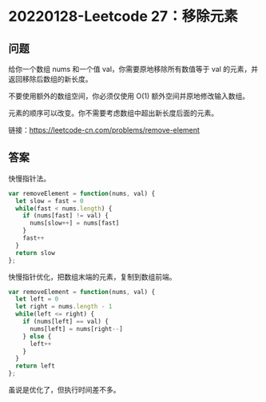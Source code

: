 # 20220128-Leetcode 27：移除元素

## 问题

给你一个数组 nums 和一个值 val，你需要原地移除所有数值等于 val 的元素，并返回移除后数组的新长度。

不要使用额外的数组空间，你必须仅使用 O(1) 额外空间并原地修改输入数组。

元素的顺序可以改变。你不需要考虑数组中超出新长度后面的元素。

链接：https://leetcode-cn.com/problems/remove-element


## 答案

快慢指针法。

```JavaScript
var removeElement = function(nums, val) {
  let slow = fast = 0
  while(fast < nums.length) {
    if (nums[fast] != val) {
      nums[slow++] = nums[fast]
    }
    fast++
  }
  return slow
};
```

快慢指针优化，把数组末端的元素，复制到数组前端。

```JavaScript
var removeElement = function(nums, val) {
  let left = 0
  let right = nums.length - 1
  while(left <= right) {
    if (nums[left] == val) {
      nums[left] = nums[right--]
    } else {
      left++
    }
  }
  return left 
};
```

虽说是优化了，但执行时间差不多。

